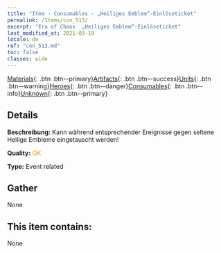 ```yaml
---
title: "Item - Consumables - „Heiliges Emblem“-Einlöseticket"
permalink: /Items/con_513/
excerpt: "Era of Chaos  „Heiliges Emblem“-Einlöseticket"
last_modified_at: 2021-03-18
locale: de
ref: "con_513.md"
toc: false
classes: wide
---
```

 [Materials](/de/Items/){: .btn .btn--primary}[Artifacts](/de/Items/Artifacts/){: .btn .btn--success}[Units](/de/Items/Units/){: .btn .btn--warning}[Heroes](/de/Items/Heroes/){: .btn .btn--danger}[Consumables](/de/Items/Consumables/){: .btn .btn--info}[Unknown](/de/Items/Unknown/){: .btn .btn--primary}

## Details
 **Beschreibung:** Kann während entsprechender Ereignisse gegen seltene Heilige Embleme eingetauscht werden!

 **Quality:** <span style="color: #FF8C00">OK</span>

 **Type:** Event related

## Gather

  None

## This item contains:

  None

